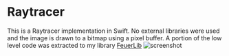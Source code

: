 # Raytracer
This is a Raytracer implementation in Swift. No external libraries were used and the image is drawn to a bitmap using a pixel buffer.
A portion of the low level code was extracted to my library [FeuerLib](https://github.com/feuerdev/feuerlib/tree/main/feuerlib/Raytracer) 
![screenshot](https://i.imgur.com/xji8FAx.png)
